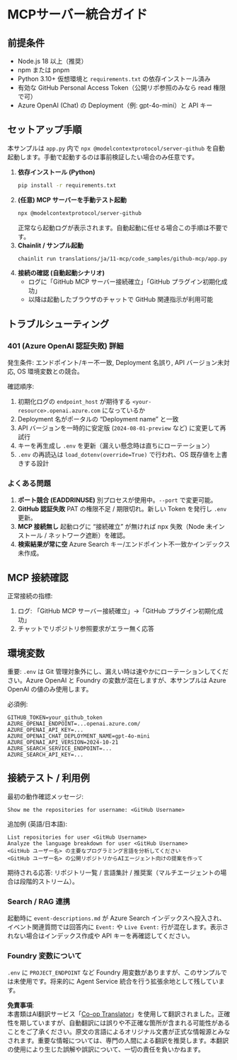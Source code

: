 <!--
CO_OP_TRANSLATOR_METADATA:
{
  "original_hash": "c4be907703b836d1a1c360db20da4de9",
  "translation_date": "2025-06-11T04:49:56+00:00",
  "source_file": "11-mcp/code_samples/github-mcp/MCP_SETUP.md",
  "language_code": "ja"
}
-->
# MCPサーバー統合ガイド

## 前提条件
- Node.js 18 以上（推奨）
- npm または pnpm
- Python 3.10+ 仮想環境と `requirements.txt` の依存インストール済み
- 有効な GitHub Personal Access Token（公開リポ参照のみなら read 権限で可）
- Azure OpenAI (Chat) の Deployment（例: gpt-4o-mini）と API キー

## セットアップ手順

本サンプルは `app.py` 内で `npx @modelcontextprotocol/server-github` を自動起動します。手動で起動するのは事前検証したい場合のみ任意です。

1. **依存インストール (Python)**
   ```bash
   pip install -r requirements.txt
   ```
2. **(任意) MCP サーバーを手動テスト起動**
   ```bash
   npx @modelcontextprotocol/server-github
   ```
   正常なら起動ログが表示されます。自動起動に任せる場合この手順は不要です。
3. **Chainlit / サンプル起動**
   ```bash
   chainlit run translations/ja/11-mcp/code_samples/github-mcp/app.py -w
   ```
4. **接続の確認 (自動起動シナリオ)**
   - ログに「GitHub MCP サーバー接続確立」「GitHub プラグイン初期化成功」
   - 以降は起動したブラウザのチャットで GitHub 関連指示が利用可能

## トラブルシューティング

### 401 (Azure OpenAI 認証失敗) 詳細
発生条件: エンドポイント/キー不一致, Deployment 名誤り, API バージョン未対応, OS 環境変数との競合。

確認順序:
1. 初期化ログの `endpoint_host` が期待する `<your-resource>.openai.azure.com` になっているか
2. Deployment 名がポータルの “Deployment name” と一致
3. API バージョンを一時的に安定版 (`2024-08-01-preview` など) に変更して再試行
4. キーを再生成し `.env` を更新（漏えい懸念時は直ちにローテーション）
5. `.env` の再読込は `load_dotenv(override=True)` で行われ、OS 既存値を上書きする設計

### よくある問題

1. **ポート競合 (EADDRINUSE)**  別プロセスが使用中。`--port` で変更可能。
2. **GitHub 認証失敗**  PAT の権限不足 / 期限切れ。新しい Token を発行し `.env` 更新。
3. **MCP 接続無し**  起動ログに “接続確立” が無ければ npx 失敗（Node 未インストール / ネットワーク遮断）を確認。
4. **検索結果が常に空**  Azure Search キー/エンドポイント不一致かインデックス未作成。

## MCP 接続確認

正常接続の指標:
1. ログ: 「GitHub MCP サーバー接続確立」→「GitHub プラグイン初期化成功」
2. チャットでリポジトリ参照要求がエラー無く応答

## 環境変数

重要: `.env` は Git 管理対象外にし、漏えい時は速やかにローテーションしてください。Azure OpenAI と Foundry の変数が混在しますが、本サンプルは Azure OpenAI の値のみ使用します。

必須例:
```
GITHUB_TOKEN=your_github_token
AZURE_OPENAI_ENDPOINT=...openai.azure.com/
AZURE_OPENAI_API_KEY=...
AZURE_OPENAI_CHAT_DEPLOYMENT_NAME=gpt-4o-mini
AZURE_OPENAI_API_VERSION=2024-10-21
AZURE_SEARCH_SERVICE_ENDPOINT=...
AZURE_SEARCH_API_KEY=...
```

## 接続テスト / 利用例

最初の動作確認メッセージ:
```
Show me the repositories for username: <GitHub Username>
```

追加例 (英語/日本語):
```
List repositories for user <GitHub Username>
Analyze the language breakdown for user <GitHub Username>
<GitHub ユーザー名> の主要なプログラミング言語を分析してください
<GitHub ユーザー名> の公開リポジトリからAIエージェント向けの提案を作って
```

期待される応答: リポジトリ一覧 / 言語集計 / 推奨案（マルチエージェントの場合は段階的ストリーム）。

### Search / RAG 連携
起動時に `event-descriptions.md` が Azure Search インデックスへ投入され、イベント関連質問では回答内に `Event:` や `Live Event:` 行が混在します。表示されない場合はインデックス作成や API キーを再確認してください。

### Foundry 変数について
`.env` に `PROJECT_ENDPOINT` など Foundry 用変数がありますが、このサンプルでは未使用です。将来的に Agent Service 統合を行う拡張余地として残しています。

**免責事項**:  
本書類はAI翻訳サービス「[Co-op Translator](https://github.com/Azure/co-op-translator)」を使用して翻訳されました。正確性を期していますが、自動翻訳には誤りや不正確な箇所が含まれる可能性があることをご了承ください。原文の言語によるオリジナル文書が正式な情報源とみなされます。重要な情報については、専門の人間による翻訳を推奨します。本翻訳の使用により生じた誤解や誤訳について、一切の責任を負いかねます。